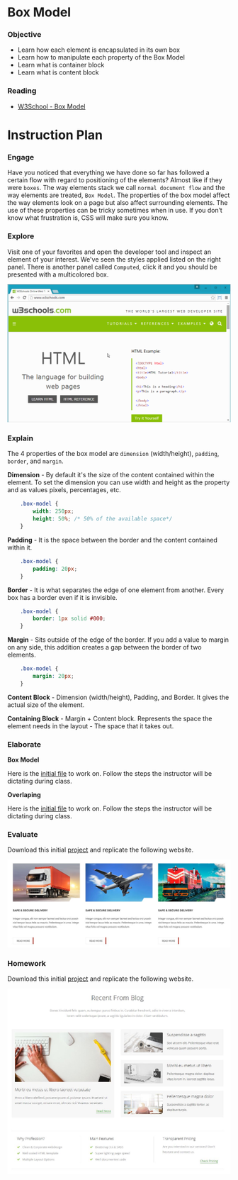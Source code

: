 # Box Model

### Objective
* Learn how each element is encapsulated in its own box
* Learn how to manipulate each property of the Box Model
* Learn what is container block
* Learn what is content block

### Reading

* [W3School - Box Model](http://www.w3schools.com/css/css_boxmodel.asp)

# Instruction Plan

### Engage

Have you noticed that everything we have done so far has followed a certain flow with regard to positioning of the elements? Almost like if they were `boxes`. The way elements stack we call `normal document flow` and the way elements are treated, `Box Model`. The properties of the box model affect the way elements look on a page but also affect surrounding elements. The use of these properties can be tricky sometimes when in use. If you don’t know what frustration is, CSS will make sure you know.

### Explore

Visit one of your favorites and open the developer tool and inspect an element of your interest. We've seen the styles applied listed on the right panel. There is another panel called `Computed`, click it and you should be presented with a multicolored box.

![Box Model](../images/box-model.gif)

### Explain

The 4 properties of the box model are `dimension` (width/height), `padding`, `border`, and `margin`.

**Dimension** - By default it's the size of the content contained within the element. To set the dimension you can use width and height as the property and as values pixels, percentages, etc.

```css
    .box-model {
        width: 250px;
        height: 50%; /* 50% of the available space*/
    }
```

**Padding** - It is the space between the border and the content contained within it.

```css
    .box-model {
        padding: 20px;
    }
```

**Border** - It is what separates the edge of one element from another. Every box has a border even if it is invisible.

```css
    .box-model {
        border: 1px solid #000;
    }
```

**Margin** - Sits outside of the edge of the border. If you add a value to margin on any side, this addition creates a gap between the border of two elements.

```css
    .box-model {
        margin: 20px;
    }
```

**Content Block** - Dimension (width/height), Padding, and Border. It gives the actual size of the element.

**Containing Block** - Margin + Content block. Represents the space the element needs in the layout - The space that it takes out.

### Elaborate

**Box Model**

Here is the [initial file](../exercises/06/box-model.html) to work on.
Follow the steps the instructor will be dictating during class.

**Overlaping**

Here is the [initial file](../exercises/06/dimensions.html) to work on.
Follow the steps the instructor will be dictating during class.

### Evaluate

Download this initial [project](../exercises/06/exercise.zip) and replicate the following website.

![Exercise Day 06](../images/exercise-06.jpg)

### Homework

Download this initial [project](../exercises/06/homework.zip) and replicate the following website.

![Homework Day 05](../images/homework-day-6.jpg)
